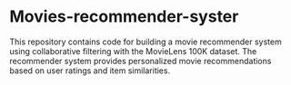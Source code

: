 # Movies-recommender-syster
This repository contains code for building a movie recommender system using collaborative filtering with the MovieLens 100K dataset. The recommender system provides personalized movie recommendations based on user ratings and item similarities. 
